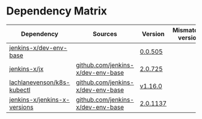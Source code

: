 # Dependency Matrix

Dependency | Sources | Version | Mismatched versions
---------- | ------- | ------- | -------------------
[jenkins-x/dev-env-base](https://github.com/jenkins-x/dev-env-base) |  | [0.0.505](https://github.com/jenkins-x/dev-env-base/releases/tag/v0.0.505) | 
[jenkins-x/jx](https://github.com/jenkins-x/jx) | [github.com/jenkins-x/dev-env-base](https://github.com/jenkins-x/dev-env-base.git) | [2.0.725](https://github.com/jenkins-x/jx/releases/tag/v2.0.725) | 
[lachlanevenson/k8s-kubectl](https://github.com/lachlanevenson/k8s-kubectl) | [github.com/jenkins-x/dev-env-base](https://github.com/jenkins-x/dev-env-base.git) | [v1.16.0]() | 
[jenkins-x/jenkins-x-versions](https://github.com/jenkins-x/jenkins-x-versions) | [github.com/jenkins-x/dev-env-base](https://github.com/jenkins-x/dev-env-base) | [2.0.1137]() | 

